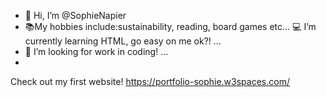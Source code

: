 - 👋 Hi, I’m @SophieNapier
- 📚My hobbies include:sustainability, reading, board games etc...
💻 I’m currently learning HTML, go easy on me ok?!  ...
- 💞️ I’m looking for work in coding! ...
-
Check out my first website! https://portfolio-sophie.w3spaces.com/
<!---

--->
